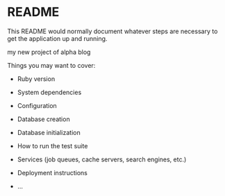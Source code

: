 # README

This README would normally document whatever steps are necessary to get the
application up and running.

my new project of alpha blog

Things you may want to cover:

* Ruby version

* System dependencies

* Configuration

* Database creation

* Database initialization

* How to run the test suite

* Services (job queues, cache servers, search engines, etc.)

* Deployment instructions

* ...
